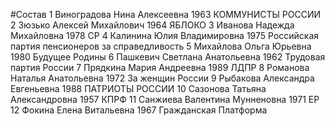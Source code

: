 #Состав
1 Виноградова Нина Алексеевна 1963 КОММУНИСТЫ РОССИИ
2 Зюзько Алексей Михайлович 1964 ЯБЛОКО
3 Иванова Надежда Михайловна 1978 СР
4 Калинина Юлия Владимировна 1975 Российская партия пенсионеров за справедливость
5 Михайлова Ольга Юрьевна 1980 Будущее Родины
6 Пашкевич Светлана Анатольевна 1962 Трудовая партия России
7 Прядкина Мария Андреевна 1989 ЛДПР
8 Романова Наталья Анатольевна 1972 За женщин России
9 Рыбакова Александра Евгеньевна 1988 ПАТРИОТЫ РОССИИ
10 Сазонова Татьяна Александровна 1957 КПРФ
11 Санжиева Валентина Мунненовна 1971 ЕР
12 Фокина Елена Витальевна 1967 Гражданская Платформа
